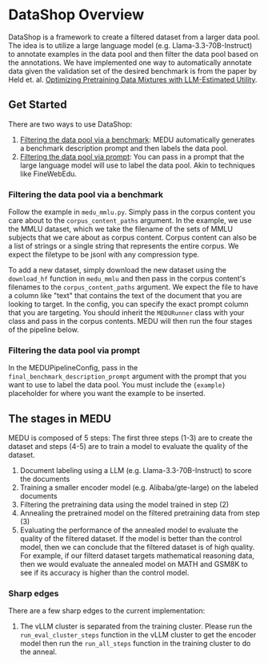 # DataShop Overview

DataShop is a framework to create a filtered dataset from a larger data pool. The idea is to utilize a large language model (e.g. Llama-3.3-70B-Instruct) to annotate examples in the data pool and then filter the data pool based on the annotations. We have implemented one way to automatically annotate data given the validation set of the desired benchmark is from the paper by Held et. al. [Optimizing Pretraining Data Mixtures with LLM-Estimated Utility](https://arxiv.org/pdf/2501.11747).

## Get Started
There are two ways to use DataShop:
1. [Filtering the data pool via a benchmark](#filtering-the-data-pool-via-a-benchmark): MEDU automatically generates a benchmark description prompt and then labels the data pool.
2. [Filtering the data pool via prompt](#filtering-the-data-pool-via-prompt): You can pass in a prompt that the large language model will use to label the data pool. Akin to techniques like FineWebEdu.

### Filtering the data pool via a benchmark
Follow the example in `medu_mmlu.py`. Simply pass in the corpus content you care about to the `corpus_content_paths` argument.
In the example, we use the MMLU dataset, which we take the filename of the sets of MMLU subjects that we care about as corpus content.
Corpus content can also be a list of strings or a single string that represents the entire corpus. We expect the filetype to be jsonl with any compression type.

To add a new dataset, simply download the new dataset using the `download_hf` function in `medu_mmlu` and then pass in the corpus content's filenames to the `corpus_content_paths` argument. We expect the file to have a column like "text" that contains the text of the document that you are looking to target. In the config, you can specify the exact prompt column that you are targeting. You should inherit the `MEDURunner` class with your class and pass in the corpus contents. MEDU will then run the four stages of the pipeline below.

### Filtering the data pool via prompt
In the MEDUPipelineConfig, pass in the `final_benchmark_description_prompt` argument with the prompt that you want to use to label the data pool. You must include the `{example}` placeholder for where you want the example to be inserted.

## The stages in MEDU
MEDU is composed of 5 steps:
The first three steps (1-3) are to create the dataset and steps (4-5) are to train a model to evaluate the quality of the dataset.
1. Document labeling using a LLM (e.g. Llama-3.3-70B-Instruct) to score the documents
2. Training a smaller encoder model (e.g. Alibaba/gte-large) on the labeled documents
3. Filtering the pretraining data using the model trained in step (2)
4. Annealing the pretrained model on the filtered pretraining data from step (3)
5. Evaluating the performance of the annealed model to evaluate the quality of the filtered dataset. If the model is better than the control model, then we can conclude that the filtered dataset is of high quality. For example, if our filterd dataset targets mathematical reasoning data, then we would evaluate the annealed model on MATH and GSM8K to see if its accuracy is higher than the control model.

### Sharp edges
There are a few sharp edges to the current implementation:
1. The vLLM cluster is separated from the training cluster. Please run the `run_eval_cluster_steps` function in the vLLM cluster to get the encoder model then run the `run_all_steps` function in the training cluster to do the anneal.
